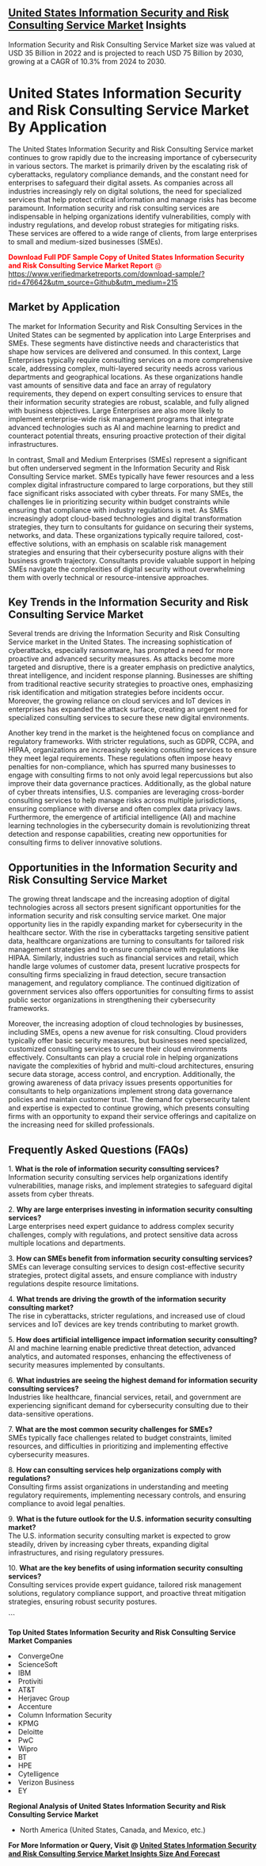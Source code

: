 <h2><a href="https://www.verifiedmarketreports.com/download-sample/?rid=476642&amp;utm_source=Github&amp;utm_medium=215" target="_blank">United States Information Security and Risk Consulting Service Market</a> Insights</h2><p>Information Security and Risk Consulting Service Market size was valued at USD 35 Billion in 2022 and is projected to reach USD 75 Billion by 2030, growing at a CAGR of 10.3% from 2024 to 2030.</p><p><h1>United States Information Security and Risk Consulting Service Market By Application</h1><p>The United States Information Security and Risk Consulting Service market continues to grow rapidly due to the increasing importance of cybersecurity in various sectors. The market is primarily driven by the escalating risk of cyberattacks, regulatory compliance demands, and the constant need for enterprises to safeguard their digital assets. As companies across all industries increasingly rely on digital solutions, the need for specialized services that help protect critical information and manage risks has become paramount. Information security and risk consulting services are indispensable in helping organizations identify vulnerabilities, comply with industry regulations, and develop robust strategies for mitigating risks. These services are offered to a wide range of clients, from large enterprises to small and medium-sized businesses (SMEs). <p><span class=""><span style="color: #ff0000;"><strong>Download Full PDF Sample Copy of United States Information Security and Risk Consulting Service Market Report</strong> @ </span><a href="https://www.verifiedmarketreports.com/download-sample/?rid=476642&amp;utm_source=Github&amp;utm_medium=215" target="_blank">https://www.verifiedmarketreports.com/download-sample/?rid=476642&amp;utm_source=Github&amp;utm_medium=215</a></span></p></p><h2>Market by Application</h2><p>The market for Information Security and Risk Consulting Services in the United States can be segmented by application into Large Enterprises and SMEs. These segments have distinctive needs and characteristics that shape how services are delivered and consumed. In this context, Large Enterprises typically require consulting services on a more comprehensive scale, addressing complex, multi-layered security needs across various departments and geographical locations. As these organizations handle vast amounts of sensitive data and face an array of regulatory requirements, they depend on expert consulting services to ensure that their information security strategies are robust, scalable, and fully aligned with business objectives. Large Enterprises are also more likely to implement enterprise-wide risk management programs that integrate advanced technologies such as AI and machine learning to predict and counteract potential threats, ensuring proactive protection of their digital infrastructures.</p><p>In contrast, Small and Medium Enterprises (SMEs) represent a significant but often underserved segment in the Information Security and Risk Consulting Service market. SMEs typically have fewer resources and a less complex digital infrastructure compared to large corporations, but they still face significant risks associated with cyber threats. For many SMEs, the challenges lie in prioritizing security within budget constraints while ensuring that compliance with industry regulations is met. As SMEs increasingly adopt cloud-based technologies and digital transformation strategies, they turn to consultants for guidance on securing their systems, networks, and data. These organizations typically require tailored, cost-effective solutions, with an emphasis on scalable risk management strategies and ensuring that their cybersecurity posture aligns with their business growth trajectory. Consultants provide valuable support in helping SMEs navigate the complexities of digital security without overwhelming them with overly technical or resource-intensive approaches.</p><h2>Key Trends in the Information Security and Risk Consulting Service Market</h2><p>Several trends are driving the Information Security and Risk Consulting Service market in the United States. The increasing sophistication of cyberattacks, especially ransomware, has prompted a need for more proactive and advanced security measures. As attacks become more targeted and disruptive, there is a greater emphasis on predictive analytics, threat intelligence, and incident response planning. Businesses are shifting from traditional reactive security strategies to proactive ones, emphasizing risk identification and mitigation strategies before incidents occur. Moreover, the growing reliance on cloud services and IoT devices in enterprises has expanded the attack surface, creating an urgent need for specialized consulting services to secure these new digital environments.</p><p>Another key trend in the market is the heightened focus on compliance and regulatory frameworks. With stricter regulations, such as GDPR, CCPA, and HIPAA, organizations are increasingly seeking consulting services to ensure they meet legal requirements. These regulations often impose heavy penalties for non-compliance, which has spurred many businesses to engage with consulting firms to not only avoid legal repercussions but also improve their data governance practices. Additionally, as the global nature of cyber threats intensifies, U.S. companies are leveraging cross-border consulting services to help manage risks across multiple jurisdictions, ensuring compliance with diverse and often complex data privacy laws. Furthermore, the emergence of artificial intelligence (AI) and machine learning technologies in the cybersecurity domain is revolutionizing threat detection and response capabilities, creating new opportunities for consulting firms to deliver innovative solutions.</p><h2>Opportunities in the Information Security and Risk Consulting Service Market</h2><p>The growing threat landscape and the increasing adoption of digital technologies across all sectors present significant opportunities for the information security and risk consulting service market. One major opportunity lies in the rapidly expanding market for cybersecurity in the healthcare sector. With the rise in cyberattacks targeting sensitive patient data, healthcare organizations are turning to consultants for tailored risk management strategies and to ensure compliance with regulations like HIPAA. Similarly, industries such as financial services and retail, which handle large volumes of customer data, present lucrative prospects for consulting firms specializing in fraud detection, secure transaction management, and regulatory compliance. The continued digitization of government services also offers opportunities for consulting firms to assist public sector organizations in strengthening their cybersecurity frameworks.</p><p>Moreover, the increasing adoption of cloud technologies by businesses, including SMEs, opens a new avenue for risk consulting. Cloud providers typically offer basic security measures, but businesses need specialized, customized consulting services to secure their cloud environments effectively. Consultants can play a crucial role in helping organizations navigate the complexities of hybrid and multi-cloud architectures, ensuring secure data storage, access control, and encryption. Additionally, the growing awareness of data privacy issues presents opportunities for consultants to help organizations implement strong data governance policies and maintain customer trust. The demand for cybersecurity talent and expertise is expected to continue growing, which presents consulting firms with an opportunity to expand their service offerings and capitalize on the increasing need for skilled professionals.</p><h2>Frequently Asked Questions (FAQs)</h2><p>1. <b>What is the role of information security consulting services?</b><br>Information security consulting services help organizations identify vulnerabilities, manage risks, and implement strategies to safeguard digital assets from cyber threats.</p><p>2. <b>Why are large enterprises investing in information security consulting services?</b><br>Large enterprises need expert guidance to address complex security challenges, comply with regulations, and protect sensitive data across multiple locations and departments.</p><p>3. <b>How can SMEs benefit from information security consulting services?</b><br>SMEs can leverage consulting services to design cost-effective security strategies, protect digital assets, and ensure compliance with industry regulations despite resource limitations.</p><p>4. <b>What trends are driving the growth of the information security consulting market?</b><br>The rise in cyberattacks, stricter regulations, and increased use of cloud services and IoT devices are key trends contributing to market growth.</p><p>5. <b>How does artificial intelligence impact information security consulting?</b><br>AI and machine learning enable predictive threat detection, advanced analytics, and automated responses, enhancing the effectiveness of security measures implemented by consultants.</p><p>6. <b>What industries are seeing the highest demand for information security consulting services?</b><br>Industries like healthcare, financial services, retail, and government are experiencing significant demand for cybersecurity consulting due to their data-sensitive operations.</p><p>7. <b>What are the most common security challenges for SMEs?</b><br>SMEs typically face challenges related to budget constraints, limited resources, and difficulties in prioritizing and implementing effective cybersecurity measures.</p><p>8. <b>How can consulting services help organizations comply with regulations?</b><br>Consulting firms assist organizations in understanding and meeting regulatory requirements, implementing necessary controls, and ensuring compliance to avoid legal penalties.</p><p>9. <b>What is the future outlook for the U.S. information security consulting market?</b><br>The U.S. information security consulting market is expected to grow steadily, driven by increasing cyber threats, expanding digital infrastructures, and rising regulatory pressures.</p><p>10. <b>What are the key benefits of using information security consulting services?</b><br>Consulting services provide expert guidance, tailored risk management solutions, regulatory compliance support, and proactive threat mitigation strategies, ensuring robust security postures.</p>```</p><p><strong>Top United States Information Security and Risk Consulting Service Market Companies</strong></p><div data-test-id=""><p><li>ConvergeOne</li><li> ScienceSoft</li><li> IBM</li><li> Protiviti</li><li> AT&T</li><li> Herjavec Group</li><li> Accenture</li><li> Column Information Security</li><li> KPMG</li><li> Deloitte</li><li> PwC</li><li> Wipro</li><li> BT</li><li> HPE</li><li> Cytelligence</li><li> Verizon Business</li><li> EY</li></p><div><strong>Regional Analysis of&nbsp;United States Information Security and Risk Consulting Service Market</strong></div><ul><li dir="ltr"><p dir="ltr">North America&nbsp;(United States, Canada, and Mexico, etc.)</p></li></ul><p><strong>For More Information or Query, Visit @&nbsp;</strong><strong><a href="https://www.verifiedmarketreports.com/product/information-security-and-risk-consulting-service-market/?utm_source=Github&amp;utm_medium=215" target="_blank">United States Information Security and Risk Consulting Service Market Insights Size And Forecast</a></strong></p></div>
